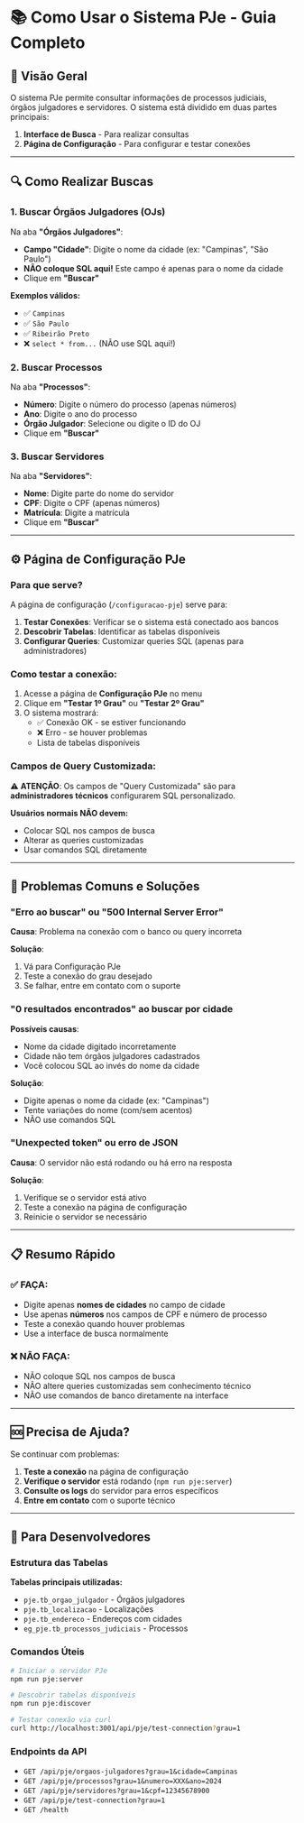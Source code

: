 # 📚 Como Usar o Sistema PJe - Guia Completo

## 🎯 Visão Geral
O sistema PJe permite consultar informações de processos judiciais, órgãos julgadores e servidores. O sistema está dividido em duas partes principais:

1. **Interface de Busca** - Para realizar consultas
2. **Página de Configuração** - Para configurar e testar conexões

---

## 🔍 Como Realizar Buscas

### 1. Buscar Órgãos Julgadores (OJs)

Na aba **"Órgãos Julgadores"**:

- **Campo "Cidade"**: Digite o nome da cidade (ex: "Campinas", "São Paulo")
- **NÃO coloque SQL aqui!** Este campo é apenas para o nome da cidade
- Clique em **"Buscar"**

**Exemplos válidos:**
- ✅ `Campinas`
- ✅ `São Paulo` 
- ✅ `Ribeirão Preto`
- ❌ `select * from...` (NÃO use SQL aqui!)

### 2. Buscar Processos

Na aba **"Processos"**:

- **Número**: Digite o número do processo (apenas números)
- **Ano**: Digite o ano do processo
- **Órgão Julgador**: Selecione ou digite o ID do OJ
- Clique em **"Buscar"**

### 3. Buscar Servidores

Na aba **"Servidores"**:

- **Nome**: Digite parte do nome do servidor
- **CPF**: Digite o CPF (apenas números)
- **Matrícula**: Digite a matrícula
- Clique em **"Buscar"**

---

## ⚙️ Página de Configuração PJe

### Para que serve?

A página de configuração (`/configuracao-pje`) serve para:

1. **Testar Conexões**: Verificar se o sistema está conectado aos bancos
2. **Descobrir Tabelas**: Identificar as tabelas disponíveis
3. **Configurar Queries**: Customizar queries SQL (apenas para administradores)

### Como testar a conexão:

1. Acesse a página de **Configuração PJe** no menu
2. Clique em **"Testar 1º Grau"** ou **"Testar 2º Grau"**
3. O sistema mostrará:
   - ✅ Conexão OK - se estiver funcionando
   - ❌ Erro - se houver problemas
   - Lista de tabelas disponíveis

### Campos de Query Customizada:

⚠️ **ATENÇÃO**: Os campos de "Query Customizada" são para **administradores técnicos** configurarem SQL personalizado. 

**Usuários normais NÃO devem:**
- Colocar SQL nos campos de busca
- Alterar as queries customizadas
- Usar comandos SQL diretamente

---

## 🚨 Problemas Comuns e Soluções

### "Erro ao buscar" ou "500 Internal Server Error"

**Causa**: Problema na conexão com o banco ou query incorreta

**Solução**:
1. Vá para Configuração PJe
2. Teste a conexão do grau desejado
3. Se falhar, entre em contato com o suporte

### "0 resultados encontrados" ao buscar por cidade

**Possíveis causas**:
- Nome da cidade digitado incorretamente
- Cidade não tem órgãos julgadores cadastrados
- Você colocou SQL ao invés do nome da cidade

**Solução**:
- Digite apenas o nome da cidade (ex: "Campinas")
- Tente variações do nome (com/sem acentos)
- NÃO use comandos SQL

### "Unexpected token" ou erro de JSON

**Causa**: O servidor não está rodando ou há erro na resposta

**Solução**:
1. Verifique se o servidor está ativo
2. Teste a conexão na página de configuração
3. Reinicie o servidor se necessário

---

## 📋 Resumo Rápido

### ✅ FAÇA:
- Digite apenas **nomes de cidades** no campo de cidade
- Use apenas **números** nos campos de CPF e número de processo
- Teste a conexão quando houver problemas
- Use a interface de busca normalmente

### ❌ NÃO FAÇA:
- NÃO coloque SQL nos campos de busca
- NÃO altere queries customizadas sem conhecimento técnico
- NÃO use comandos de banco diretamente na interface

---

## 🆘 Precisa de Ajuda?

Se continuar com problemas:

1. **Teste a conexão** na página de configuração
2. **Verifique o servidor** está rodando (`npm run pje:server`)
3. **Consulte os logs** do servidor para erros específicos
4. **Entre em contato** com o suporte técnico

---

## 🔧 Para Desenvolvedores

### Estrutura das Tabelas

**Tabelas principais utilizadas:**
- `pje.tb_orgao_julgador` - Órgãos julgadores
- `pje.tb_localizacao` - Localizações
- `pje.tb_endereco` - Endereços com cidades
- `eg_pje.tb_processos_judiciais` - Processos

### Comandos Úteis

```bash
# Iniciar o servidor PJe
npm run pje:server

# Descobrir tabelas disponíveis
npm run pje:discover

# Testar conexão via curl
curl http://localhost:3001/api/pje/test-connection?grau=1
```

### Endpoints da API

- `GET /api/pje/orgaos-julgadores?grau=1&cidade=Campinas`
- `GET /api/pje/processos?grau=1&numero=XXX&ano=2024`
- `GET /api/pje/servidores?grau=1&cpf=12345678900`
- `GET /api/pje/test-connection?grau=1`
- `GET /health`